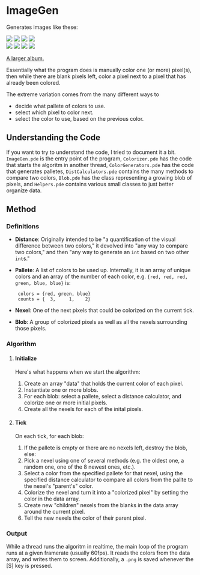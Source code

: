 # ImageGen

Generates images like these: 

![](http://i.imgur.com/Kb2I64ws.png) ![](http://i.imgur.com/JUipk71s.png) ![](http://i.imgur.com/gDt866rs.png) ![](http://i.imgur.com/vERbeYUs.png)  
![](http://i.imgur.com/uNcqg2Rs.png) ![](http://i.imgur.com/NTJg0OJs.png) ![](http://i.imgur.com/eYSCEJOs.png) ![](http://i.imgur.com/zIJr7uos.png)

[A larger album.](http://imgur.com/a/fwBfb)

Essentially what the program does is manually color one (or more) pixel(s), then while there are blank pixels left, color a pixel next to a pixel that has already been colored.

The extreme variation comes from the many different ways to

 - decide what pallete of colors to use.
 - select which pixel to color next.
 - select the color to use, based on the previous color.

## Understanding the Code

If you want to try to understand the code, I tried to document it a bit. `ImageGen.pde` is the entry point of the program, `Colorizer.pde` has the code that starts the algoritm in another thread, `ColorGenerators.pde` has the code that generates palletes, `DistCalculators.pde` contains the many methods to compare two colors, `Blob.pde` has the class representing a growing blob of pixels, and `Helpers.pde` contains various small classes to just better organize data.

## Method

### Definitions

 - **Distance**: Originally intended to be "a quantification of the visual difference between two colors," it devolved into "any way to compare two colors," and then "any way to generate an `int` based on two other `int`s."
 - **Pallete**: A list of colors to be used up. Internally, it is an array of unique colors and an array of the number of each color, e.g. `{red, red, red, green, blue, blue}` is:
        
        colors = {red, green, blue}
        counts = {  3,     1,    2}
        
 - **Nexel**: One of the next pixels that could be colorized on the current tick.
 - **Blob**: A group of colorized pixels as well as all the nexels surrounding those pixels.

### Algorithm

 1. #### Initialize
    
    Here's what happens when we start the algorithm:
    
     1. Create an array "data" that holds the current color of each pixel.
     2. Instantiate one or more blobs.
     3. For each blob: select a pallete, select a distance calculator, and colorize one or more initial pixels.
     4. Create all the nexels for each of the inital pixels.
     
 2. #### Tick
 
    On each tick, for each blob:
    
     1. If the pallete is empty or there are no nexels left, destroy the blob, else:
     2. Pick a nexel using one of several methods (e.g. the oldest one, a random one, one of the 8 newest ones, etc.).
     3. Select a color from the specified pallete for that nexel, using the specified distance calculator to compare all colors from the pallte to the nexel's "parent's" color.
     4. Colorize the nexel and turn it into a "colorized pixel" by setting the color in the data array.
     5. Create new "children" nexels from the blanks in the data array around the current pixel.
     6. Tell the new nexels the color of their parent pixel.
     
### Output

While a thread runs the algoritm in realtime, the main loop of the program runs at a given framerate (usually 60fps). It reads the colors from the data array, and writes them to screen. Additionally, a `.png` is saved whenever the [S] key is pressed.
